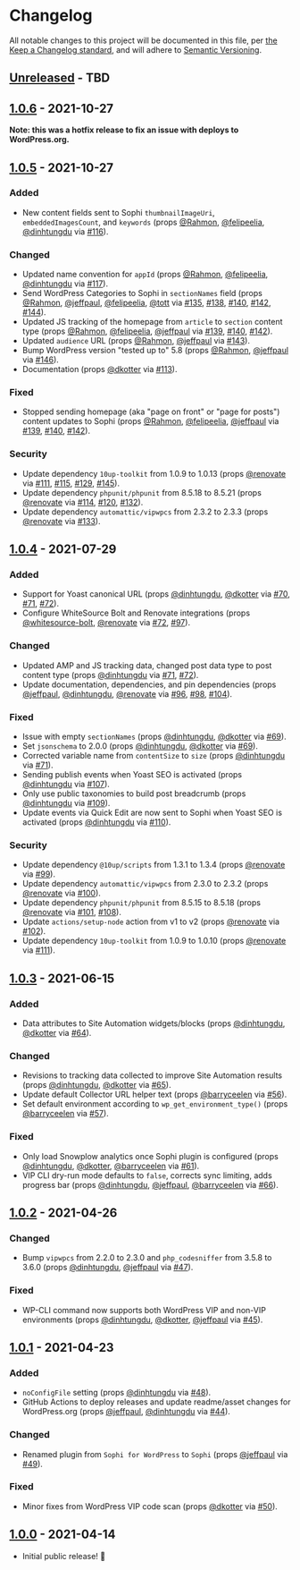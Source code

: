 # Changelog

All notable changes to this project will be documented in this file, per [the Keep a Changelog standard](http://keepachangelog.com/), and will adhere to [Semantic Versioning](https://semver.org/spec/v2.0.0.html).

## [Unreleased] - TBD

## [1.0.6] - 2021-10-27
**Note: this was a hotfix release to fix an issue with deploys to WordPress.org.**

## [1.0.5] - 2021-10-27
### Added
- New content fields sent to Sophi `thumbnailImageUri`, `embeddedImagesCount`, and `keywords` (props [@Rahmon](https://github.com/Rahmon), [@felipeelia](https://github.com/felipeelia), [@dinhtungdu](https://github.com/dinhtungdu) via [#116](https://github.com/globeandmail/sophi-for-wordpress/pull/116)).

### Changed
- Updated name convention for `appId` (props [@Rahmon](https://github.com/Rahmon), [@felipeelia](https://github.com/felipeelia), [@dinhtungdu](https://github.com/dinhtungdu) via [#117](https://github.com/globeandmail/sophi-for-wordpress/pull/117)).
- Send WordPress Categories to Sophi in `sectionNames` field (props [@Rahmon](https://github.com/Rahmon), [@jeffpaul](https://github.com/jeffpaul), [@felipeelia](https://github.com/felipeelia), [@tott](https://github.com/tott) via [#135](https://github.com/globeandmail/sophi-for-wordpress/pull/135), [#138](https://github.com/globeandmail/sophi-for-wordpress/pull/138), [#140](https://github.com/globeandmail/sophi-for-wordpress/pull/140), [#142](https://github.com/globeandmail/sophi-for-wordpress/pull/142), [#144](https://github.com/globeandmail/sophi-for-wordpress/pull/144)).
- Updated JS tracking of the homepage from `article` to `section` content type (props [@Rahmon](https://github.com/Rahmon), [@felipeelia](https://github.com/felipeelia), [@jeffpaul](https://github.com/jeffpaul) via [#139](https://github.com/globeandmail/sophi-for-wordpress/pull/139), [#140](https://github.com/globeandmail/sophi-for-wordpress/pull/140), [#142](https://github.com/globeandmail/sophi-for-wordpress/pull/142)).
- Updated `audience` URL (props [@Rahmon](https://github.com/Rahmon), [@jeffpaul](https://github.com/jeffpaul) via [#143](https://github.com/globeandmail/sophi-for-wordpress/pull/143)).
- Bump WordPress version "tested up to" 5.8 (props [@Rahmon](https://github.com/Rahmon), [@jeffpaul](https://github.com/jeffpaul) via [#146](https://github.com/globeandmail/sophi-for-wordpress/pull/146)).
- Documentation (props [@dkotter](https://github.com/dkotter) via [#113](https://github.com/globeandmail/sophi-for-wordpress/pull/113)).

### Fixed
- Stopped sending homepage (aka "page on front" or "page for posts") content updates to Sophi (props [@Rahmon](https://github.com/Rahmon), [@felipeelia](https://github.com/felipeelia), [@jeffpaul](https://github.com/jeffpaul) via [#139](https://github.com/globeandmail/sophi-for-wordpress/pull/139), [#140](https://github.com/globeandmail/sophi-for-wordpress/pull/140), [#142](https://github.com/globeandmail/sophi-for-wordpress/pull/142)).

### Security
- Update dependency `10up-toolkit` from 1.0.9 to 1.0.13 (props [@renovate](https://github.com/marketplace/renovate) via [#111](https://github.com/globeandmail/sophi-for-wordpress/pull/111), [#115](https://github.com/globeandmail/sophi-for-wordpress/pull/115), [#129](https://github.com/globeandmail/sophi-for-wordpress/pull/129), [#145](https://github.com/globeandmail/sophi-for-wordpress/pull/145)).
- Update dependency `phpunit/phpunit` from 8.5.18 to 8.5.21 (props [@renovate](https://github.com/marketplace/renovate) via [#114](https://github.com/globeandmail/sophi-for-wordpress/pull/114), [#120](https://github.com/globeandmail/sophi-for-wordpress/pull/120), [#132](https://github.com/globeandmail/sophi-for-wordpress/pull/132)).
- Update dependency `automattic/vipwpcs` from 2.3.2 to 2.3.3 (props [@renovate](https://github.com/marketplace/renovate) via [#133](https://github.com/globeandmail/sophi-for-wordpress/pull/133)).

## [1.0.4] - 2021-07-29
### Added
- Support for Yoast canonical URL (props [@dinhtungdu](https://github.com/dinhtungdu), [@dkotter](https://github.com/dkotter) via [#70](https://github.com/globeandmail/sophi-for-wordpress/pull/70), [#71](https://github.com/globeandmail/sophi-for-wordpress/pull/71), [#72](https://github.com/globeandmail/sophi-for-wordpress/pull/72)).
- Configure WhiteSource Bolt and Renovate integrations (props [@whitesource-bolt](https://github.com/marketplace/whitesource-bolt), [@renovate](https://github.com/marketplace/renovate) via [#72](https://github.com/globeandmail/sophi-for-wordpress/pull/72), [#97](https://github.com/globeandmail/sophi-for-wordpress/pull/97)).

### Changed
- Updated AMP and JS tracking data, changed post data type to post content type (props [@dinhtungdu](https://github.com/dinhtungdu) via [#71](https://github.com/globeandmail/sophi-for-wordpress/pull/71), [#72](https://github.com/globeandmail/sophi-for-wordpress/pull/72)).
- Update documentation, dependencies, and pin dependencies (props [@jeffpaul](https://github.com/jeffpaul), [@dinhtungdu](https://github.com/dinhtungdu), [@renovate](https://github.com/marketplace/renovate) via [#96](https://github.com/globeandmail/sophi-for-wordpress/pull/96), [#98](https://github.com/globeandmail/sophi-for-wordpress/pull/98), [#104](https://github.com/globeandmail/sophi-for-wordpress/pull/104)).

### Fixed
- Issue with empty `sectionNames` (props [@dinhtungdu](https://github.com/dinhtungdu), [@dkotter](https://github.com/dkotter) via [#69](https://github.com/globeandmail/sophi-for-wordpress/pull/69)).
- Set `jsonschema` to 2.0.0 (props [@dinhtungdu](https://github.com/dinhtungdu), [@dkotter](https://github.com/dkotter) via [#69](https://github.com/globeandmail/sophi-for-wordpress/pull/69)).
- Corrected variable name from `contentSize` to `size` (props [@dinhtungdu](https://github.com/dinhtungdu) via [#71](https://github.com/globeandmail/sophi-for-wordpress/pull/71)).
- Sending publish events when Yoast SEO is activated (props [@dinhtungdu](https://github.com/dinhtungdu) via [#107](https://github.com/globeandmail/sophi-for-wordpress/pull/107)).
- Only use public taxonomies to build post breadcrumb (props [@dinhtungdu](https://github.com/dinhtungdu) via [#109](https://github.com/globeandmail/sophi-for-wordpress/pull/109)).
- Update events via Quick Edit are now sent to Sophi when Yoast SEO is activated (props [@dinhtungdu](https://github.com/dinhtungdu) via [#110](https://github.com/globeandmail/sophi-for-wordpress/pull/110)).

### Security
- Update dependency `@10up/scripts` from 1.3.1 to 1.3.4 (props [@renovate](https://github.com/marketplace/renovate) via [#99](https://github.com/globeandmail/sophi-for-wordpress/pull/99)).
- Update dependency `automattic/vipwpcs` from 2.3.0 to 2.3.2 (props [@renovate](https://github.com/marketplace/renovate) via [#100](https://github.com/globeandmail/sophi-for-wordpress/pull/100)).
- Update dependency `phpunit/phpunit` from 8.5.15 to 8.5.18 (props [@renovate](https://github.com/marketplace/renovate) via [#101](https://github.com/globeandmail/sophi-for-wordpress/pull/101), [#108](https://github.com/globeandmail/sophi-for-wordpress/pull/108)).
- Update `actions/setup-node` action from v1 to v2 (props [@renovate](https://github.com/marketplace/renovate) via [#102](https://github.com/globeandmail/sophi-for-wordpress/pull/102)).
- Update dependency `10up-toolkit` from 1.0.9 to 1.0.10 (props [@renovate](https://github.com/marketplace/renovate) via [#111](https://github.com/globeandmail/sophi-for-wordpress/pull/111)).

## [1.0.3] - 2021-06-15
### Added
- Data attributes to Site Automation widgets/blocks (props [@dinhtungdu](https://github.com/dinhtungdu), [@dkotter](https://github.com/dkotter) via [#64](https://github.com/globeandmail/sophi-for-wordpress/pull/64)).

### Changed
- Revisions to tracking data collected to improve Site Automation results (props [@dinhtungdu](https://github.com/dinhtungdu), [@dkotter](https://github.com/dkotter) via [#65](https://github.com/globeandmail/sophi-for-wordpress/pull/65)).
- Update default Collector URL helper text (props [@barryceelen](https://github.com/barryceelen) via [#56](https://github.com/globeandmail/sophi-for-wordpress/pull/56)).
- Set default environment according to `wp_get_environment_type()` (props [@barryceelen](https://github.com/barryceelen) via [#57](https://github.com/globeandmail/sophi-for-wordpress/pull/57)).

### Fixed
- Only load Snowplow analytics once Sophi plugin is configured (props [@dinhtungdu](https://github.com/dinhtungdu), [@dkotter](https://github.com/dkotter), [@barryceelen](https://github.com/barryceelen) via [#61](https://github.com/globeandmail/sophi-for-wordpress/pull/61)).
- VIP CLI dry-run mode defaults to `false`, corrects sync limiting, adds progress bar (props [@dinhtungdu](https://github.com/dinhtungdu), [@jeffpaul](https://github.com/jeffpaul), [@barryceelen](https://github.com/barryceelen) via [#66](https://github.com/globeandmail/sophi-for-wordpress/pull/66)).

## [1.0.2] - 2021-04-26
### Changed
- Bump `vipwpcs` from 2.2.0 to 2.3.0 and `php_codesniffer` from 3.5.8 to 3.6.0 (props [@dinhtungdu](https://github.com/dinhtungdu), [@jeffpaul](https://github.com/jeffpaul) via [#47](https://github.com/globeandmail/sophi-for-wordpress/pull/47)).

### Fixed
- WP-CLI command now supports both WordPress VIP and non-VIP environments (props [@dinhtungdu](https://github.com/dinhtungdu), [@dkotter](https://github.com/dkotter), [@jeffpaul](https://github.com/jeffpaul) via [#45](https://github.com/globeandmail/sophi-for-wordpress/pull/45)).

## [1.0.1] - 2021-04-23
### Added
- `noConfigFile` setting (props [@dinhtungdu](https://github.com/dinhtungdu) via [#48](https://github.com/globeandmail/sophi-for-wordpress/pull/48)).
- GitHub Actions to deploy releases and update readme/asset changes for WordPress.org (props [@jeffpaul](https://github.com/jeffpaul), [@dinhtungdu](https://github.com/dinhtungdu) via [#44](https://github.com/globeandmail/sophi-for-wordpress/pull/44)).

### Changed
- Renamed plugin from `Sophi for WordPress` to `Sophi` (props [@jeffpaul](https://github.com/jeffpaul) via [#49](https://github.com/globeandmail/sophi-for-wordpress/pull/49)).

### Fixed
- Minor fixes from WordPress VIP code scan (props [@dkotter](https://github.com/dkotter) via [#50](https://github.com/globeandmail/sophi-for-wordpress/pull/50)).

## [1.0.0] - 2021-04-14
- Initial public release! 🎉

[Unreleased]: https://github.com/globeandmail/sophi-for-wordpress/compare/trunk...develop
[1.0.6]: https://github.com/globeandmail/sophi-for-wordpress/compare/1.0.5...1.0.6
[1.0.5]: https://github.com/globeandmail/sophi-for-wordpress/compare/1.0.4...1.0.5
[1.0.4]: https://github.com/globeandmail/sophi-for-wordpress/compare/1.0.3...1.0.4
[1.0.3]: https://github.com/globeandmail/sophi-for-wordpress/compare/1.0.2...1.0.3
[1.0.2]: https://github.com/globeandmail/sophi-for-wordpress/compare/1.0.1...1.0.2
[1.0.1]: https://github.com/globeandmail/sophi-for-wordpress/compare/1.0.0...1.0.1
[1.0.0]: https://github.com/globeandmail/sophi-for-wordpress/tree/3e714c0149a3b3e4a209c9d71b1510e43c42efcd
